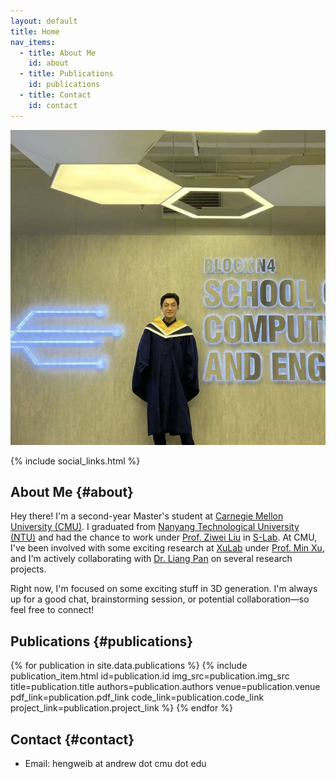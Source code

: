 ```yaml
---
layout: default
title: Home
nav_items:
  - title: About Me
    id: about
  - title: Publications
    id: publications
  - title: Contact
    id: contact
---
```


<img src="/assets/images/profile.jpg" alt="Hengwei Bian" class="profile-image">

{% include social_links.html %}

## About Me {#about}

Hey there! I'm a second-year Master's student at [Carnegie Mellon University (CMU)](https://www.cmu.edu/). I graduated from [Nanyang Technological University (NTU)](https://www.ntu.edu.sg/) and had the chance to work under [Prof. Ziwei Liu](https://liuziwei7.github.io/) in [S-Lab](https://www.mmlab-ntu.com/). At CMU, I've been involved with some exciting research at [XuLab](https://xulabs.github.io/) under [Prof. Min Xu](https://xulabs.github.io/min-xu/), and I'm actively collaborating with [Dr. Liang Pan](https://scholar.google.com/citations?user=lSDISOcAAAAJ&hl=en) on several research projects.

Right now, I'm focused on some exciting stuff in 3D generation. I'm always up for a good chat, brainstorming session, or potential collaboration—so feel free to connect!

## Publications {#publications}

{% for publication in site.data.publications %}
  {% include publication_item.html
      id=publication.id
      img_src=publication.img_src
      title=publication.title
      authors=publication.authors
      venue=publication.venue
      pdf_link=publication.pdf_link
      code_link=publication.code_link
      project_link=publication.project_link
  %}
{% endfor %}

## Contact {#contact}

- Email: hengweib at andrew dot cmu dot edu
